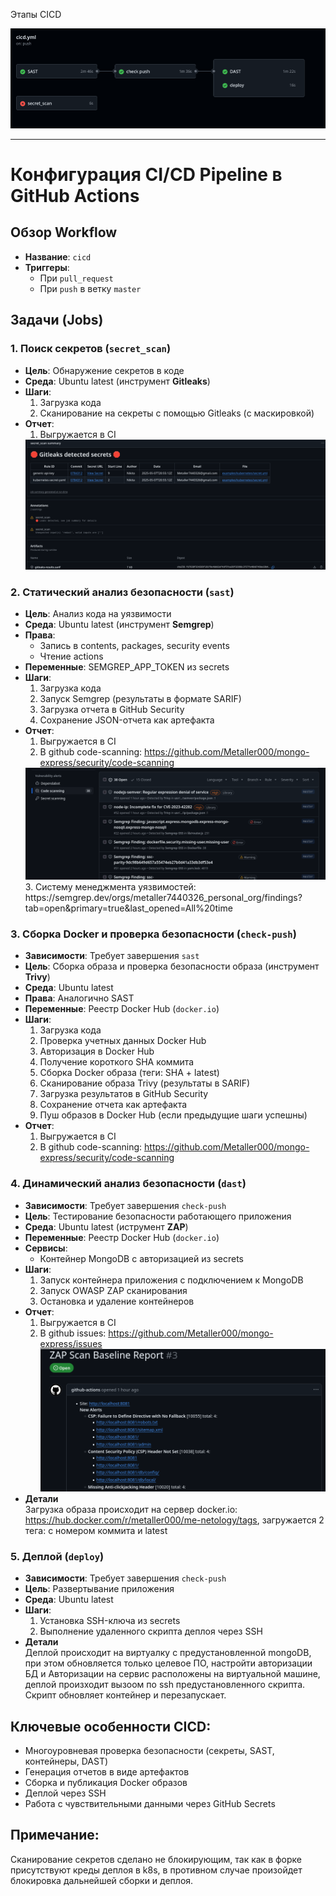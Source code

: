 Этапы CICD

<img src="./assets/1.png" title="Home Page showing databases">

***
# Конфигурация CI/CD Pipeline в GitHub Actions

## Обзор Workflow
- **Название**: `cicd`
- **Триггеры**:
  - При `pull_request` 
  - При `push` в ветку `master` 

## Задачи (Jobs)

### 1. Поиск секретов (`secret_scan`)
- **Цель**: Обнаружение секретов в коде
- **Среда**: Ubuntu latest (инструмент __Gitleaks__)
- **Шаги**:
  1. Загрузка кода
  2. Сканирование на секреты с помощью Gitleaks (с маскировкой)
- **Отчет**:
  1. Выгружается в CI 
    <img src="./assets/4.png" title="Home Page showing databases"> 

### 2. Статический анализ безопасности (`sast`)
- **Цель**: Анализ кода на уязвимости
- **Среда**: Ubuntu latest (инструмент __Semgrep__)
- **Права**:
  - Запись в contents, packages, security events
  - Чтение actions
- **Переменные**: SEMGREP_APP_TOKEN из secrets
- **Шаги**:
  1. Загрузка кода
  2. Запуск Semgrep (результаты в формате SARIF)
  3. Загрузка отчета в GitHub Security
  4. Сохранение JSON-отчета как артефакта
- **Отчет**:
  1. Выгружается в CI  
  2. В github code-scanning: https://github.com/Metaller000/mongo-express/security/code-scanning
  <img src="./assets/3.png" title="Home Page showing databases">
  3. Систему менеджмента уязвимостей: https://semgrep.dev/orgs/metaller7440326_personal_org/findings?tab=open&primary=true&last_opened=All%20time

### 3. Сборка Docker и проверка безопасности (`check-push`)
- **Зависимости**: Требует завершения `sast`
- **Цель**: Сборка образа и проверка безопасности образа (инструмент __Trivy__)
- **Среда**: Ubuntu latest
- **Права**: Аналогично SAST
- **Переменные**: Реестр Docker Hub (`docker.io`)
- **Шаги**:
  1. Загрузка кода
  2. Проверка учетных данных Docker Hub
  3. Авторизация в Docker Hub
  4. Получение короткого SHA коммита
  5. Сборка Docker образа (теги: SHA + latest)
  6. Сканирование образа Trivy (результаты в SARIF)
  7. Загрузка результатов в GitHub Security
  8. Сохранение отчета как артефакта
  9. Пуш образов в Docker Hub (если предыдущие шаги успешны)
- **Отчет**:
  1. Выгружается в CI  
  2. В github code-scanning: https://github.com/Metaller000/mongo-express/security/code-scanning

### 4. Динамический анализ безопасности (`dast`)
- **Зависимости**: Требует завершения `check-push`
- **Цель**: Тестирование безопасности работающего приложения
- **Среда**: Ubuntu latest (иструмент __ZAP__)
- **Переменные**: Реестр Docker Hub (`docker.io`)
- **Сервисы**:
  - Контейнер MongoDB с авторизацией из secrets
- **Шаги**:
  1. Запуск контейнера приложения с подключением к MongoDB
  2. Запуск OWASP ZAP сканирования
  3. Остановка и удаление контейнеров
- **Отчет**:
  1. Выгружается в CI  
  2. В github issues: https://github.com/Metaller000/mongo-express/issues
     <img src="./assets/2.png" title="Home Page showing databases">
- **Детали**    
    Загрузка образа происходит на сервер docker.io: https://hub.docker.com/r/metaller000/me-netology/tags, загружается 2 тега: с номером коммита и latest
    
### 5. Деплой (`deploy`)
- **Зависимости**: Требует завершения `check-push`
- **Цель**: Развертывание приложения
- **Среда**: Ubuntu latest
- **Шаги**:
  1. Установка SSH-ключа из secrets
  2. Выполнение удаленного скрипта деплоя через SSH
- **Детали**    
    Деплой происходит на виртуалку с предустановленной mongoDB, при этом обновляется только целевое ПО, настройти авторизации БД и Авторизации на сервис расположены на виртуальной машине, деплой произходит вызоом по ssh предустановленного скрипта. Скрипт обновляет контейнер и перезапускает.    
    
## Ключевые особенности CICD:
- Многоуровневая проверка безопасности (секреты, SAST, контейнеры, DAST)
- Генерация отчетов в виде артефактов
- Сборка и публикация Docker образов
- Деплой через SSH
- Работа с чувствительными данными через GitHub Secrets


## Примечание:
Сканирование секретов сделано не блокирующим, так как в форке присутствуют креды деплоя в k8s, в противном случае произойдет блокировка дальнейшей сборки и деплоя.
